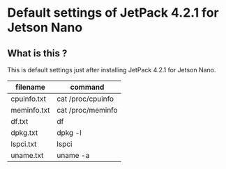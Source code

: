 # Default settings of JetPack 4.2.1 for Jetson Nano

## What is this ?

This is default settings just after installing JetPack 4.2.1 for Jetson Nano.

| filename    | command           |
|-------------|-------------------|
| cpuinfo.txt | cat /proc/cpuinfo |
| meminfo.txt | cat /proc/meminfo |
| df.txt      | df                |
| dpkg.txt    | dpkg -l           |
| lspci.txt   | lspci             |
| uname.txt   | uname -a          |
